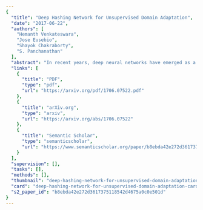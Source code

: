 ```yaml
---
{
  "title": "Deep Hashing Network for Unsupervised Domain Adaptation",
  "date": "2017-06-22",
  "authors": [
    "Hemanth Venkateswara",
    "Jose Eusebio",
    "Shayok Chakraborty",
    "S. Panchanathan"
  ],
  "abstract": "In recent years, deep neural networks have emerged as a dominant machine learning tool for a wide variety of application domains. However, training a deep neural network requires a large amount of labeled data, which is an expensive process in terms of time, labor and human expertise. Domain adaptation or transfer learning algorithms address this challenge by leveraging labeled data in a different, but related source domain, to develop a model for the target domain. Further, the explosive growth of digital data has posed a fundamental challenge concerning its storage and retrieval. Due to its storage and retrieval efficiency, recent years have witnessed a wide application of hashing in a variety of computer vision applications. In this paper, we first introduce a new dataset, Office-Home, to evaluate domain adaptation algorithms. The dataset contains images of a variety of everyday objects from multiple domains. We then propose a novel deep learning framework that can exploit labeled source data and unlabeled target data to learn informative hash codes, to accurately classify unseen target data. To the best of our knowledge, this is the first research effort to exploit the feature learning capabilities of deep neural networks to learn representative hash codes to address the domain adaptation problem. Our extensive empirical studies on multiple transfer tasks corroborate the usefulness of the framework in learning efficient hash codes which outperform existing competitive baselines for unsupervised domain adaptation.",
  "links": [
    {
      "title": "PDF",
      "type": "pdf",
      "url": "https://arxiv.org/pdf/1706.07522.pdf"
    },
    {
      "title": "arXiv.org",
      "type": "arxiv",
      "url": "https://arxiv.org/abs/1706.07522"
    },
    {
      "title": "Semantic Scholar",
      "type": "semanticscholar",
      "url": "https://www.semanticscholar.org/paper/b8ebda42e272d3617375118542d4675a0c0e501d"
    }
  ],
  "supervision": [],
  "tasks": [],
  "methods": [],
  "thumbnail": "deep-hashing-network-for-unsupervised-domain-adaptation-thumb.jpg",
  "card": "deep-hashing-network-for-unsupervised-domain-adaptation-card.jpg",
  "s2_paper_id": "b8ebda42e272d3617375118542d4675a0c0e501d"
}
---
```


